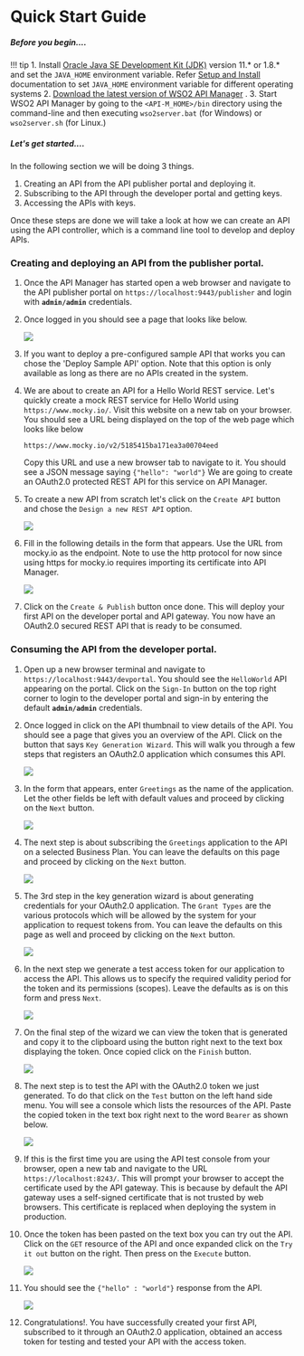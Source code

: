 # Quick Start Guide

##### Before you begin....

!!! tip
        1.  Install [Oracle Java SE Development Kit (JDK)](http://java.sun.com/javase/downloads/index.jsp) version 11.\* or 1.8.\* and set the `JAVA_HOME` environment variable. Refer [Setup and Install](../../SetupAndInstall/InstallationGuide/InstallingTheProduct/installing-on-linux-or-os-x/) documentation to set `JAVA_HOME` environment variable for different operating systems
        2.  [Download the latest version of WSO2 API Manager](https://wso2.com/api-management/install/) .
        3.  Start WSO2 API Manager by going to the `<API-M_HOME>/bin` directory using the command-line and then executing `wso2server.bat` (for Windows) or `wso2server.sh` (for Linux.)


##### Let's get started....

In the following section we will be doing 3 things.

1. Creating an API from the API publisher portal and deploying it.
2. Subscribing to the API through the developer portal and getting keys.
3. Accessing the APIs with keys.

Once these steps are done we will take a look at how we can create an API using the API controller, which is a command line tool to develop and deploy APIs.

### Creating and deploying an API from the publisher portal.

1.  Once the API Manager has started open a web browser and navigate to the API publisher portal on `https://localhost:9443/publisher` and login with **`admin/admin`** credentials.

2. Once logged in you should see a page that looks like below.                                                      

    ![](../assets/img/get_started/api_publisher_home.png)

3.  If you want to deploy a pre-configured sample API that works you can chose the 'Deploy Sample API' option. Note that this option is only available as long as there are no APIs created in the system.

4. We are about to create an API for a Hello World REST service. Let's quickly create a mock REST service for Hello World using `https://www.mocky.io/`. Visit this website on a new tab on your browser. You should see a URL being displayed on the top of the web page which looks like below

    `https://www.mocky.io/v2/5185415ba171ea3a00704eed`

    Copy this URL and use a new browser tab to navigate to it. You should see a JSON message saying `{"hello": "world"}` We are going to create an OAuth2.0 protected REST API for this service on API Manager.

5. To create a new API from scratch let's click on the `Create API` button and chose the `Design a new REST API` option.
  
    
    ![](../assets/img/get_started/design_new_rest_api.png)


6.  Fill in the following details in the form that appears. Use the URL from mocky.io as the endpoint. Note to use the http protocol for now since using https for mocky.io requires importing its certificate into API Manager.

    ![](../assets/img/get_started/api_create.png)  

7.  Click on the `Create & Publish` button once done. This will deploy your first API on the developer portal and API gateway. You now have an OAuth2.0 secured REST API that is ready to be consumed.

### Consuming the API from the developer portal.

1.  Open up a new browser terminal and navigate to `https://localhost:9443/devportal`. You should see the `HelloWorld` API appearing on the portal. Click on the `Sign-In` button on the top right corner to login to the developer portal and sign-in by entering the default **`admin/admin`** credentials.

2. Once logged in click on the API thumbnail to view details of the API. You should see a page that gives you an overview of the API. Click on the button that says `Key Generation Wizard`. This will walk you through a few steps that registers an OAuth2.0 application which consumes this API.  

    ![](../assets/img/get_started/key_gen_wizard.png)


3.  In the form that appears, enter `Greetings` as the name of the application. Let the other fields be left with default values and proceed by clicking on the `Next` button.  

    ![](../assets/img/get_started/key_gen_wizard_1.png)  

4.  The next step is about subscribing the `Greetings` application to the API on a selected Business Plan. You can leave the defaults on this page and proceed by clicking on the `Next` button.  

    ![](../assets/img/get_started/key_gen_wizard_2.png)  

5. The 3rd step in the key generation wizard is about generating credentials for your OAuth2.0 application. The `Grant Types` are the various protocols which will be allowed by the system for your application to request tokens from. You can leave the defaults on this page as well and proceed by clicking on the `Next` button.  

    ![](../assets/img/get_started/key_gen_wizard_3.png)  

6. In the next step we generate a test access token for our application to access the API. This allows us to specify the required validity period for the token and its permissions (scopes). Leave the defaults as is on this form and press `Next`.  

    ![](../assets/img/get_started/key_gen_wizard_4.png)  

7. On the final step of the wizard we can view the token that is generated and copy it to the clipboard using the button right next to the text box displaying the token. Once copied click on the `Finish` button.  

    ![](../assets/img/get_started/key_gen_wizard_5.png)  

8. The next step is to test the API with the OAuth2.0 token we just generated. To do that click on the `Test` button on the left hand side menu. You will see a console which lists the resources of the API. Paste the copied token in the text box right next to the word `Bearer` as shown below.  

    ![](../assets/img/get_started/test_api.png)  

9. If this is the first time you are using the API test console from your browser, open a new tab and navigate to the URL `https://localhost:8243/`. This will prompt  your browser to accept the certificate used by the API gateway. This is because by default the API gateway uses a self-signed certificate that is not trusted by web browsers. This certificate is replaced when deploying the system in production.

10. Once the token has been pasted on the text box you can try out the API. Click on the `GET` resource of the API and once expanded click on the `Try it out` button on the right. Then press on the `Execute` button.  

    ![](../assets/img/get_started/try_api.png)  

11. You should see the `{"hello" : "world"}` response from the API.  

    ![](../assets/img/get_started/try_it_success.png)  

12. Congratulations!. You have successfully created your first API, subscribed to it through an OAuth2.0 application, obtained an access token for testing and tested your API with the access token.